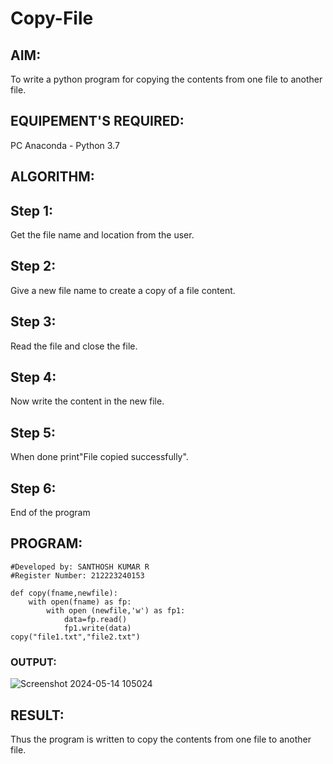 # Copy-File
## AIM:
To write a python program for copying the contents from one file to another file.
## EQUIPEMENT'S REQUIRED: 
PC
Anaconda - Python 3.7
## ALGORITHM: 
## Step 1:
Get the file name and location from the user.

## Step 2:
Give a new file name to create a copy of a file content.

## Step 3:
Read the file and close the file.

## Step 4:
Now write the content in the new file.

## Step 5:
When done print"File copied successfully".

## Step 6:
End of the program
## PROGRAM:
```
#Developed by: SANTHOSH KUMAR R
#Register Number: 212223240153

def copy(fname,newfile):
    with open(fname) as fp:
        with open (newfile,'w') as fp1:
            data=fp.read()
            fp1.write(data)
copy("file1.txt","file2.txt")
```
### OUTPUT:

![Screenshot 2024-05-14 105024](https://github.com/23000966/Copy-File/assets/153983364/c36e765a-cc02-481b-8a45-2531657938a7)



## RESULT:
Thus the program is written to copy the contents from one file to another file.
